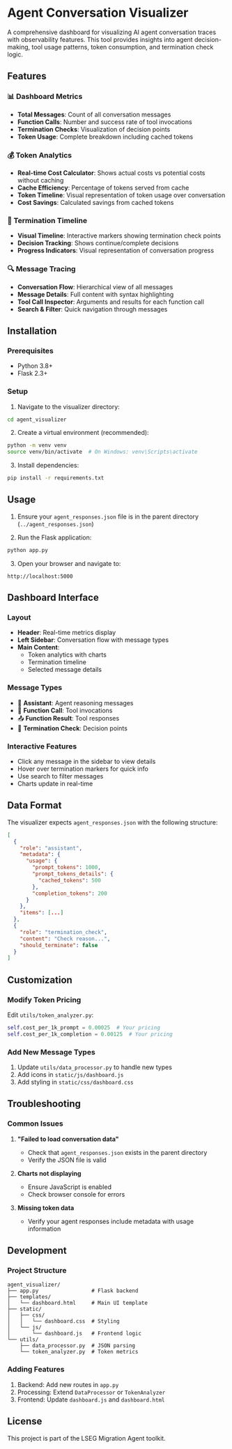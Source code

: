 # Agent Conversation Visualizer

A comprehensive dashboard for visualizing AI agent conversation traces with observability features. This tool provides insights into agent decision-making, tool usage patterns, token consumption, and termination check logic.

## Features

### 📊 Dashboard Metrics
- **Total Messages**: Count of all conversation messages
- **Function Calls**: Number and success rate of tool invocations
- **Termination Checks**: Visualization of decision points
- **Token Usage**: Complete breakdown including cached tokens

### 💰 Token Analytics
- **Real-time Cost Calculator**: Shows actual costs vs potential costs without caching
- **Cache Efficiency**: Percentage of tokens served from cache
- **Token Timeline**: Visual representation of token usage over conversation
- **Cost Savings**: Calculated savings from cached tokens

### 🛑 Termination Timeline
- **Visual Timeline**: Interactive markers showing termination check points
- **Decision Tracking**: Shows continue/complete decisions
- **Progress Indicators**: Visual representation of conversation progress

### 🔍 Message Tracing
- **Conversation Flow**: Hierarchical view of all messages
- **Message Details**: Full content with syntax highlighting
- **Tool Call Inspector**: Arguments and results for each function call
- **Search & Filter**: Quick navigation through messages

## Installation

### Prerequisites
- Python 3.8+
- Flask 2.3+

### Setup

1. Navigate to the visualizer directory:
```bash
cd agent_visualizer
```

2. Create a virtual environment (recommended):
```bash
python -m venv venv
source venv/bin/activate  # On Windows: venv\Scripts\activate
```

3. Install dependencies:
```bash
pip install -r requirements.txt
```

## Usage

1. Ensure your `agent_responses.json` file is in the parent directory (`../agent_responses.json`)

2. Run the Flask application:
```bash
python app.py
```

3. Open your browser and navigate to:
```
http://localhost:5000
```

## Dashboard Interface

### Layout
- **Header**: Real-time metrics display
- **Left Sidebar**: Conversation flow with message types
- **Main Content**: 
  - Token analytics with charts
  - Termination timeline
  - Selected message details

### Message Types
- 🤖 **Assistant**: Agent reasoning messages
- 🔧 **Function Call**: Tool invocations
- 📤 **Function Result**: Tool responses
- 🛑 **Termination Check**: Decision points

### Interactive Features
- Click any message in the sidebar to view details
- Hover over termination markers for quick info
- Use search to filter messages
- Charts update in real-time

## Data Format

The visualizer expects `agent_responses.json` with the following structure:

```json
[
  {
    "role": "assistant",
    "metadata": {
      "usage": {
        "prompt_tokens": 1000,
        "prompt_tokens_details": {
          "cached_tokens": 500
        },
        "completion_tokens": 200
      }
    },
    "items": [...]
  },
  {
    "role": "termination_check",
    "content": "Check reason...",
    "should_terminate": false
  }
]
```

## Customization

### Modify Token Pricing
Edit `utils/token_analyzer.py`:
```python
self.cost_per_1k_prompt = 0.00025  # Your pricing
self.cost_per_1k_completion = 0.00125  # Your pricing
```

### Add New Message Types
1. Update `utils/data_processor.py` to handle new types
2. Add icons in `static/js/dashboard.js`
3. Add styling in `static/css/dashboard.css`

## Troubleshooting

### Common Issues

1. **"Failed to load conversation data"**
   - Check that `agent_responses.json` exists in the parent directory
   - Verify the JSON file is valid

2. **Charts not displaying**
   - Ensure JavaScript is enabled
   - Check browser console for errors

3. **Missing token data**
   - Verify your agent responses include metadata with usage information

## Development

### Project Structure
```
agent_visualizer/
├── app.py                 # Flask backend
├── templates/
│   └── dashboard.html     # Main UI template
├── static/
│   ├── css/
│   │   └── dashboard.css  # Styling
│   └── js/
│       └── dashboard.js   # Frontend logic
└── utils/
    ├── data_processor.py  # JSON parsing
    └── token_analyzer.py  # Token metrics
```

### Adding Features
1. Backend: Add new routes in `app.py`
2. Processing: Extend `DataProcessor` or `TokenAnalyzer`
3. Frontend: Update `dashboard.js` and `dashboard.html`

## License

This project is part of the LSEG Migration Agent toolkit.